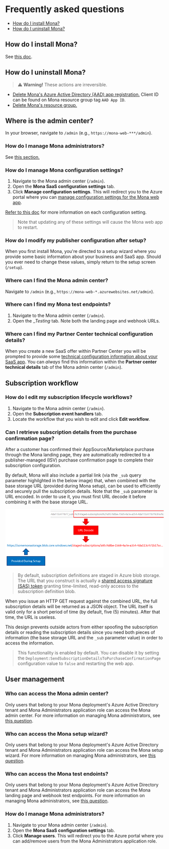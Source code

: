 # Frequently asked questions

* [How do I install Mona?](#how-do-i-install-mona)
* [How do I uninstall Mona?](#how-do-i-uninstall-mona)

## How do I install Mona?

See [this doc](../README.md/#how-do-i-get-started-with-mona-saas).

## How do I uninstall Mona?

> ⚠️ __Warning!__ These actions are irreversible.

* [Delete Mona's Azure Active Directory (AAD) app registration.](https://docs.microsoft.com/azure/active-directory/develop/howto-remove-app#remove-an-application-authored-by-you-or-your-organization) Client ID can be found on Mona resource group tag `AAD App ID`.
* [Delete Mona's resource group.](https://docs.microsoft.com/azure/azure-resource-manager/management/delete-resource-group?tabs=azure-portal#delete-resource-group)

## Where is the admin center?

In your browser, navigate to `/admin` (e.g., `https://mona-web-***/admin`).

### How do I manage Mona administrators?

See [this section.](#user-management)

### How do I manage Mona configuration settings?

1.  Navigate to the Mona admin center (`/admin`).
2.  Open the __Mona SaaS configuration settings__ tab.
3.  Click __Manage configuration settings__. This will redirect you to the Azure portal where you can [manage configuration settings for the Mona web app](https://docs.microsoft.com/azure/app-service/configure-common#configure-app-settings).

[Refer to this doc](./config-settings.md) for more information on each configuration setting.

> Note that updating any of these settings will cause the Mona web app to restart.

### How do I modify my publisher configuration after setup?

When you first install Mona, you're directed to a setup wizard where you provide some basic information about your business and SaaS app. Should you ever need to change these values, simply return to the setup screen (`/setup`).

### Where can I find the Mona admin center?

Navigate to `/admin` (e.g., `https://mona-web-*.azurewebsites.net/admin`).

### Where can I find my Mona test endpoints?

1. Navigate to the Mona admin center (`/admin`).
2. Open the __Testing_ tab. Note both the landing page and webhook URLs.

### Where can I find my Partner Center technical configuration details?

When you create a new SaaS offer within Partner Center you will be prompted to provide some [technical configuration information about your SaaS app](https://docs.microsoft.com/azure/marketplace/create-new-saas-offer-technical). You can _always_ find this information within the __Partner center technical details__ tab of the Mona admin center (`/admin`).

## Subscription workflow

### How do I edit my subscription lifecycle workflows?

1. Navigate to the Mona admin center (`/admin`).
2. Open the __Subscription event handlers__ tab.
3. Locate the workflow that you wish to edit and click __Edit workflow__.

### Can I retrieve subscription details from the purchase confirmation page?

After a customer has confirmed their AppSource/Marketplace purchase through the Mona landing page, they are automatically redirected to a publisher-managed (ISV) purchase confirmation page to complete their subscription configuration.

By default, Mona will also include a partial link (via the `_sub` query parameter highilghted in the below image) that, when combined with the base storage URL (provided during Mona setup), can be used to efficiently and securely pull the subscription details. Note that the `_sub` parameter is URL encoded. In order to use it, you must first URL decode it before combining it with the base storage URL.

![Subscription details URL construction](images/complete-redirect-url.PNG)

> By default, subscription definitions are staged in Azure blob storage. The URL that you construct is actually a [shared access signature (SAS) token](https://docs.microsoft.comazure/storage/common/storage-sas-overview#sas-token) granting time-limited, read-only access to the subscription definition blob.

When you issue an HTTP GET request against the combined URL, the full subscription details will be returned as a JSON object. The URL itself is valid only for a short period of time (by default, five (5) minutes). After that time, the URL is useless.

This design prevents outside actors from either spoofing the subscription details or reading the subscription details since you need both pieces of information (the base storage URL and the `_sub` parameter value) in order to access the information.

> This functionality is enabled by default. You can disable it by setting the `Deployment:SendSubscriptionDetailsToPurchaseConfirmationPage` configuration value to `false` and restarting the web app.

## User management

### Who can access the Mona admin center?

Only users that belong to your Mona deployment's Azure Active Directory tenant and Mona Administrators application role can access the Mona admin center. For more information on managing Mona administrators, see [this question](#how-do-i-manage-mona-administrators).

### Who can access the Mona setup wizard?

Only users that belong to your Mona deployment's Azure Active Directory tenant and Mona Administrators application role can access the Mona setup wizard. For more information on managing Mona administrators, see [this question](#how-do-i-manage-mona-administrators).

### Who can access the Mona test endoints?

Only users that belong to your Mona deployment's Azure Active Directory tenant and Mona Administrators application role can access the Mona landing page and webhook test endpoints. For more information on managing Mona administrators, see [this question](#how-do-i-manage-mona-administrators).

### How do I manage Mona administrators?

1. Navigate to your Mona admin center (`/admin`).
2. Open the __Mona SaaS configuration settings__ tab.
3. Click __Manage users__. This will redirect you to the Azure portal where you can add/remove users from the Mona Administrators application role.




